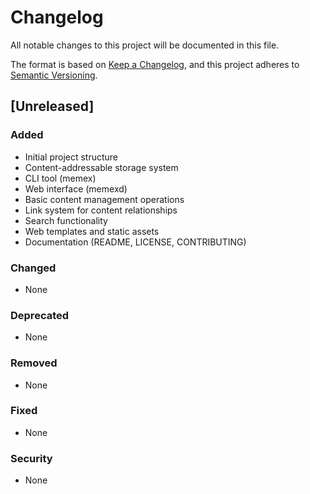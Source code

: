 # Changelog

All notable changes to this project will be documented in this file.

The format is based on [Keep a Changelog](https://keepachangelog.com/en/1.0.0/),
and this project adheres to [Semantic Versioning](https://semver.org/spec/v2.0.0.html).

## [Unreleased]

### Added
- Initial project structure
- Content-addressable storage system
- CLI tool (memex)
- Web interface (memexd)
- Basic content management operations
- Link system for content relationships
- Search functionality
- Web templates and static assets
- Documentation (README, LICENSE, CONTRIBUTING)

### Changed
- None

### Deprecated
- None

### Removed
- None

### Fixed
- None

### Security
- None

